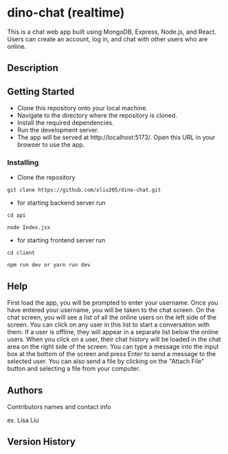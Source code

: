 # dino-chat (realtime)

This is a chat web app built using MongoDB, Express, Node.js, and React. 
Users can create an account, log in, and chat with other users who are online.

## Description




## Getting Started
* Clone this repository onto your local machine.
* Navigate to the directory where the repository is cloned.
* Install the required dependencies.
* Run the development server.
* The app will be served at http://localhost:5173/. Open this URL in your browser to use the app.

### Installing
* Clone the repository
```
git clone https://github.com/xliu205/dino-chat.git
```

* for starting backend server run
```
cd api
```
```
node Index.jsx
```
* for starting frontend server run
```
cd client
```
```
npm run dev or yarn run dev
```


## Help

First load the app, you will be prompted to enter your username. 
Once you have entered your username, you will be taken to the chat screen. On the chat screen, 
you will see a list of all the online users on the left side of the screen. 
You can click on any user in this list to start a conversation with them. 
If a user is offline, they will appear in a separate list below the online users.
When you click on a user, their chat history will be loaded in the chat area on the right side of the screen. 
You can type a message into the input box at the bottom of the screen and press Enter to send a message to the selected user. 
You can also send a file by clicking on the "Attach File" button and selecting a file from your computer.


## Authors

Contributors names and contact info

ex. Lisa Liu


## Version History





